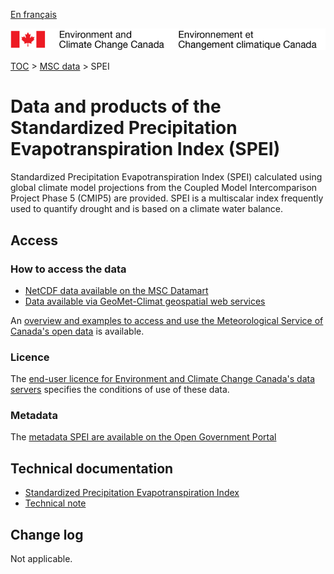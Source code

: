 [En français](readme_spei_fr.md)

![ECCC logo](../../img_eccc-logo.png)

[TOC](../../readme_en.md) > [MSC data](../readme_en.md) > SPEI

# Data and products of the Standardized Precipitation Evapotranspiration Index (SPEI)  

Standardized Precipitation Evapotranspiration Index (SPEI) calculated using global climate model projections from the Coupled Model Intercomparison Project Phase 5 (CMIP5) are provided. SPEI is a multiscalar index frequently used to quantify drought and is based on a climate water balance.

## Access

### How to access the data

* [NetCDF data available on the MSC Datamart](https://gccode.ssc-spc.gc.ca/ec-msc/public-doc/master/ec-msc/public-doc/blob/master/docs/msc-data/climate_spei/readme_spei-datamart_en.md)
* [Data available via GeoMet-Climat geospatial web services](https://gccode.ssc-spc.gc.ca/ec-msc/public-doc/master/ec-msc/public-doc/blob/master/docs/msc-geomet/readme_en.md)

An [overview and examples to access and use the Meteorological Service of Canada's open data](../../usage/readme_en.md) is available.

### Licence

The [end-user licence for Environment and Climate Change Canada's data servers](../../licence/readme_en.md) specifies the conditions of use of these data.

### Metadata

The [metadata SPEI are available on the Open Government Portal](https://open.canada.ca/data/en/dataset/59fe0076-9c78-4ff2-b107-26951b27de75)

## Technical documentation

* [Standardized Precipitation Evapotranspiration Index](http://climate-scenarios.canada.ca/index.php?page=spei-technical-notes)
* [Technical note](https://collaboration.cmc.ec.gc.ca/cmc/cmos/public_doc/msc-data/climate_cmip5/SPEI_Technical_Documentation_en.pdf)

## Change log

Not applicable.